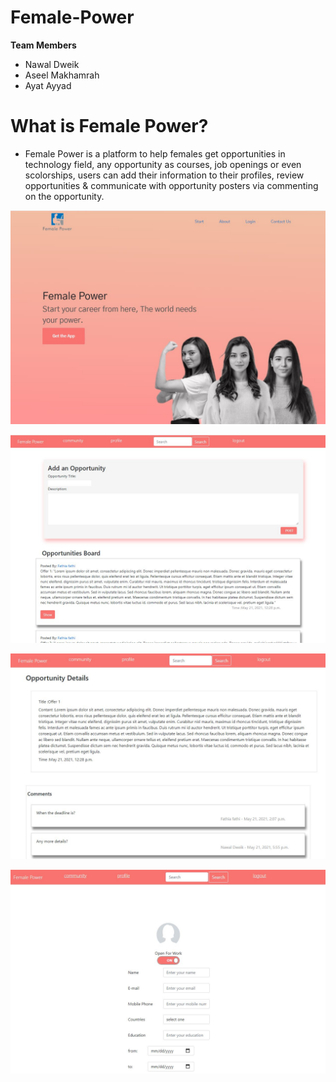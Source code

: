 # Female-Power
**Team Members**
- Nawal Dweik
- Aseel Makhamrah
- Ayat Ayyad

# What is Female Power?
* Female Power is a platform to help females get opportunities in technology field, any opportunity as courses, job openings or even scolorships, users can add their information to their profiles, review opportunities & communicate with opportunity posters via commenting on the opportunity.

![home](https://github.com/Nawal-Dweik/Female-Power/blob/main/whcapp/static/img/screenshots/home.JPG)

![community](https://github.com/Nawal-Dweik/Female-Power/blob/main/whcapp/static/img/screenshots/community.JPG)

![comments](https://github.com/Nawal-Dweik/Female-Power/blob/main/whcapp/static/img/screenshots/comments.JPG)

![profile](https://github.com/Nawal-Dweik/Female-Power/blob/main/whcapp/static/img/screenshots/profile.JPG)
